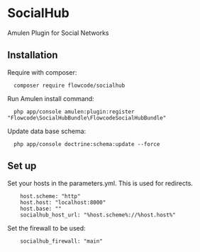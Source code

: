 # SocialHub
Amulen Plugin for Social Networks


## Installation

Require with composer:

```
  composer require flowcode/socialhub
```

Run Amulen install command:
```
  php app/console amulen:plugin:register "Flowcode\SocialHubBundle\FlowcodeSocialHubBundle"
```

Update data base schema:
```
  php app/console doctrine:schema:update --force
```


## Set up

Set your hosts in the parameters.yml.
This is used for redirects.
```
    host.scheme: "http"
    host.host: "localhost:8000"
    host.base: ""
    socialhub_host_url: "%host.scheme%://%host.host%"
```

Set the firewall to be used:
```
    socialhub_firewall: "main"
```


